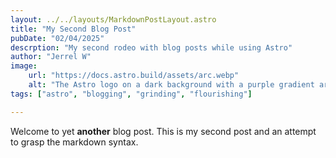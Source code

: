 ```yaml
---
layout: ../../layouts/MarkdownPostLayout.astro
title: "My Second Blog Post"
pubDate: "02/04/2025"
descrption: "My second rodeo with blog posts while using Astro"
author: "Jerrel W"
image:
    url: "https://docs.astro.build/assets/arc.webp"
    alt: "The Astro logo on a dark background with a purple gradient arc."
tags: ["astro", "blogging", "grinding", "flourishing"]

---
```


Welcome to yet **another** blog post. This is my second post and an attempt to grasp the markdown syntax.